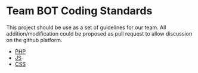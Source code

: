 Team BOT Coding Standards
=========================

This project should be use as a set of guidelines for our team. All addition/modification could be proposed as
 pull request to allow discussion on the github platform.

 * [PHP](https://github.com/team-bot/coding-standards/blob/master/php/code.php)
 * [JS](https://github.com/team-bot/coding-standards/blob/master/js/code.php)
 * [CSS](https://github.com/team-bot/coding-standards/blob/master/css/style.css)
